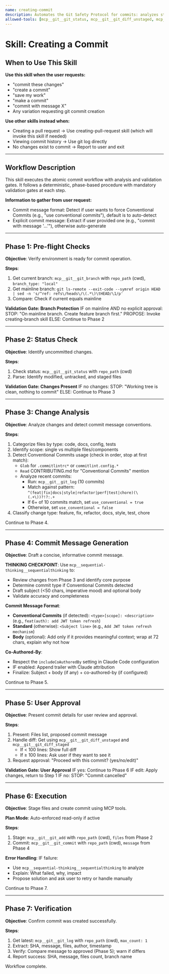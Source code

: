 ```yaml
---
name: creating-commit
description: Automates the Git Safety Protocol for commits: analyzes staged/unstaged changes, drafts descriptive messages (detects Conventional Commits from history), enforces mainline branch protection, and handles pre-commit hooks safely. Use when committing changes or when you say 'commit', 'save changes', 'create commit', 'check in my work'.
allowed-tools: [mcp__git__git_status, mcp__git__git_diff_unstaged, mcp__git__git_diff_staged, mcp__git__git_add, mcp__git__git_commit, mcp__git__git_log, mcp__git__git_branch, mcp__sequential-thinking__sequentialthinking, Bash(git ls-remote:*), Read, Glob]
---
```


# Skill: Creating a Commit

## When to Use This Skill

**Use this skill when the user requests:**
- "commit these changes"
- "create a commit"
- "save my work"
- "make a commit"
- "commit with message X"
- Any variation requesting git commit creation

**Use other skills instead when:**
- Creating a pull request → Use creating-pull-request skill (which will invoke this skill if needed)
- Viewing commit history → Use git log directly
- No changes exist to commit → Report to user and exit

---

## Workflow Description

This skill executes the atomic commit workflow with analysis and validation gates. It follows a deterministic, phase-based procedure with mandatory validation gates at each step.

**Information to gather from user request:**
- Commit message format: Detect if user wants to force Conventional Commits (e.g., "use conventional commits"), default is to auto-detect
- Explicit commit message: Extract if user provided one (e.g., "commit with message '...'"), otherwise auto-generate

---

## Phase 1: Pre-flight Checks

**Objective**: Verify environment is ready for commit operation.

**Steps**:
1. Get current branch: `mcp__git__git_branch` with `repo_path` (cwd), `branch_type: "local"`
2. Get mainline branch: `git ls-remote --exit-code --symref origin HEAD | sed -n 's/^ref: refs\/heads\/\(.*\)\tHEAD/\1/p'`
3. Compare: Check if current equals mainline

**Validation Gate: Branch Protection**
IF on mainline AND no explicit approval:
  STOP: "On mainline branch. Create feature branch first."
  PROPOSE: Invoke creating-branch skill
ELSE: Continue to Phase 2

---

## Phase 2: Status Check

**Objective**: Identify uncommitted changes.

**Steps**:
1. Check status: `mcp__git__git_status` with `repo_path` (cwd)
2. Parse: Identify modified, untracked, and staged files

**Validation Gate: Changes Present**
IF no changes: STOP: "Working tree is clean, nothing to commit"
ELSE: Continue to Phase 3

---

## Phase 3: Change Analysis

**Objective**: Analyze changes and detect commit message conventions.

**Steps**:
1. Categorize files by type: code, docs, config, tests
2. Identify scope: single vs multiple files/components
3. Detect Conventional Commits usage (check in order, stop at first match):
   - `Glob` for `.commitlintrc*` or `commitlint.config.*`
   - `Read` CONTRIBUTING.md for "Conventional Commits" mention
   - Analyze recent commits:
     - Run: `mcp__git__git_log` (10 commits)
     - Match against pattern: `^(feat|fix|docs|style|refactor|perf|test|chore)(\(.+\))?!?:.+`
     - If 6+ of 10 commits match, set `use_conventional = true`
     - Otherwise, set `use_conventional = false`
4. Classify change type: feature, fix, refactor, docs, style, test, chore

Continue to Phase 4.

---

## Phase 4: Commit Message Generation

**Objective**: Draft a concise, informative commit message.

**THINKING CHECKPOINT**: Use `mcp__sequential-thinking__sequentialthinking` to:
- Review changes from Phase 3 and identify core purpose
- Determine commit type if Conventional Commits detected
- Draft subject (<50 chars, imperative mood) and optional body
- Validate accuracy and completeness

**Commit Message Format**:
- **Conventional Commits** (if detected): `<type>[scope]: <description>` (e.g., `feat(auth): add JWT token refresh`)
- **Standard** (otherwise): `<Subject line>` (e.g., `Add JWT token refresh mechanism`)
- **Body** (optional): Add only if it provides meaningful context; wrap at 72 chars, explain why not how

**Co-Authored-By**:
- Respect the `includeCoAuthoredBy` setting in Claude Code configuration
- IF enabled: Append trailer with Claude attribution
- Finalize: Subject + body (if any) + co-authored-by (if configured)

Continue to Phase 5.

---

## Phase 5: User Approval

**Objective**: Present commit details for user review and approval.

**Steps**:
1. Present: Files list, proposed commit message
2. Handle diff: Get using `mcp__git__git_diff_unstaged` and `mcp__git__git_diff_staged`
   - If < 100 lines: Show full diff
   - If ≥ 100 lines: Ask user if they want to see it
3. Request approval: "Proceed with this commit? (yes/no/edit)"

**Validation Gate: User Approval**
IF yes: Continue to Phase 6
IF edit: Apply changes, return to Step 1
IF no: STOP: "Commit cancelled"

---

## Phase 6: Execution

**Objective**: Stage files and create commit using MCP tools.

**Plan Mode**: Auto-enforced read-only if active

**Steps**:
1. Stage: `mcp__git__git_add` with `repo_path` (cwd), `files` from Phase 2
2. Commit: `mcp__git__git_commit` with `repo_path` (cwd), `message` from Phase 4

**Error Handling**: IF failure:
- Use `mcp__sequential-thinking__sequentialthinking` to analyze
- Explain: What failed, why, impact
- Propose solution and ask user to retry or handle manually

Continue to Phase 7.

---

## Phase 7: Verification

**Objective**: Confirm commit was created successfully.

**Steps**:
1. Get latest: `mcp__git__git_log` with `repo_path` (cwd), `max_count: 1`
2. Extract: SHA, message, files, author, timestamp
3. Verify: Compare message to approved (Phase 5); warn if differs
4. Report success: SHA, message, files count, branch name

Workflow complete.
